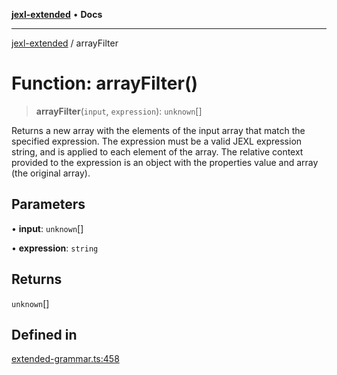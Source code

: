[**jexl-extended**](../README.md) • **Docs**

***

[jexl-extended](../globals.md) / arrayFilter

# Function: arrayFilter()

> **arrayFilter**(`input`, `expression`): `unknown`[]

Returns a new array with the elements of the input array that match the specified expression.
The expression must be a valid JEXL expression string, and is applied to each element of the array.
The relative context provided to the expression is an object with the properties value and array (the original array).

## Parameters

• **input**: `unknown`[]

• **expression**: `string`

## Returns

`unknown`[]

## Defined in

[extended-grammar.ts:458](https://github.com/nikoraes/jexl-extended/blob/6615aed6c8a07c2ecf0502c413d5c565a91b5f13/src/extended-grammar.ts#L458)
